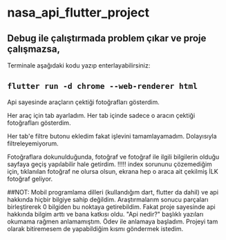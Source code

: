 # nasa_api_flutter_project

## Debug ile çalıştırmada problem çıkar ve proje çalışmazsa,
Terminale aşağıdaki kodu yazıp enterlayabilirsiniz:
  
##  ```flutter run -d chrome --web-renderer html```

Api sayesinde araçların çektiği fotoğrafları gösterdim.

Her araç için tab ayarladım. Her tab içinde sadece o aracın çektiği fotoğrafları gösterdim.

Her tab'e filtre butonu ekledim fakat işlevini tamamlayamadım. Dolayısıyla filtreleyemiyorum.

Fotoğraflara dokunulduğunda, fotoğraf ve fotoğraf ile ilgili bilgilerin olduğu sayfaya geçiş yapılabilir hale getirdim.
!!!!! index sorununu çözemediğim için, tıklanılan fotoğraf ne olursa olsun, ekrana hep o araca ait çekilmiş İLK fotoğraf geliyor.


##NOT:
Mobil programlama dilleri (kullandığım dart, flutter da dahil) ve api hakkında hiçbir bilgiye sahip değildim. Araştırmalarım sonucu parçaları birleştirerek 0 bilgiden bu noktaya getirebildim. Fakat proje sayesinde api hakkında bilgim arttı ve bana katkısı oldu. "Api nedir?" başlıklı yazıları okumama rağmen anlamamıştım. Ödev ile anlamaya başladım.
Projeyi tam olarak bitiremesem de yapabildiğim kısmı göndermek istedim.
